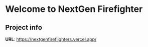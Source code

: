 # Welcome to NextGen Firefighter

## Project info

**URL**: https://nextgenfirefiighters.vercel.app/

